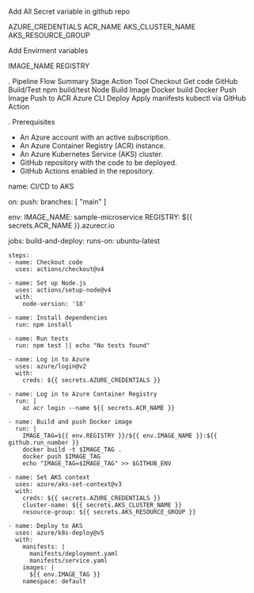 Add All Secret variable in github repo

AZURE_CREDENTIALS
ACR_NAME 
AKS_CLUSTER_NAME
AKS_RESOURCE_GROUP 

Add Envirment variables

IMAGE_NAME
REGISTRY



. Pipeline Flow Summary
Stage	Action	Tool
Checkout	Get code	GitHub
Build/Test	npm build/test	Node
Build Image	Docker build	Docker
Push Image	Push to ACR	Azure CLI
Deploy	Apply manifests	kubectl via GitHub Action

. Prerequisites
- An Azure account with an active subscription.
- An Azure Container Registry (ACR) instance.
- An Azure Kubernetes Service (AKS) cluster.
- GitHub repository with the code to be deployed.
- GitHub Actions enabled in the repository.


name: CI/CD to AKS

on:
  push:
    branches: [ "main" ]

env:
  IMAGE_NAME: sample-microservice
  REGISTRY: ${{ secrets.ACR_NAME }}.azurecr.io

jobs:
  build-and-deploy:
    runs-on: ubuntu-latest

    steps:
    - name: Checkout code
      uses: actions/checkout@v4

    - name: Set up Node.js
      uses: actions/setup-node@v4
      with:
        node-version: '18'

    - name: Install dependencies
      run: npm install

    - name: Run tests
      run: npm test || echo "No tests found"

    - name: Log in to Azure
      uses: azure/login@v2
      with:
        creds: ${{ secrets.AZURE_CREDENTIALS }}

    - name: Log in to Azure Container Registry
      run: |
        az acr login --name ${{ secrets.ACR_NAME }}

    - name: Build and push Docker image
      run: |
        IMAGE_TAG=${{ env.REGISTRY }}/${{ env.IMAGE_NAME }}:${{ github.run_number }}
        docker build -t $IMAGE_TAG .
        docker push $IMAGE_TAG
        echo "IMAGE_TAG=$IMAGE_TAG" >> $GITHUB_ENV

    - name: Set AKS context
      uses: azure/aks-set-context@v3
      with:
        creds: ${{ secrets.AZURE_CREDENTIALS }}
        cluster-name: ${{ secrets.AKS_CLUSTER_NAME }}
        resource-group: ${{ secrets.AKS_RESOURCE_GROUP }}

    - name: Deploy to AKS
      uses: azure/k8s-deploy@v5
      with:
        manifests: |
          manifests/deployment.yaml
          manifests/service.yaml
        images: |
          ${{ env.IMAGE_TAG }}
        namespace: default
